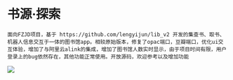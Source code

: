 # 书源·探索
    面向FZJD项目，基于 https://github.com/lengyijun/lib_v2 开发的集查书、取书、机器人信息交互于一体的图书馆app。相较原始版本，修复了opac端口，豆瓣端口，优化ui交互体验，增加了与阿里云alink的集成，增加了图书馆人数实时显示，由于项目时间有限，用户登录上的bug依然存在，其他功能正常使用。开放源码，欢迎参考以及增加功能
![](https://keenster-1300019754.cos.ap-shanghai-fsi.myqcloud.com/APP%E6%B8%B2%E6%9F%93%E5%9B%BE2.png)
